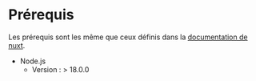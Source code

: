 # Prérequis
Les prérequis sont les même que ceux définis dans la [documentation de nuxt](https://nuxt.com/docs/getting-started/installation#prerequisites).

- Node.js
  - Version : > 18.0.0
